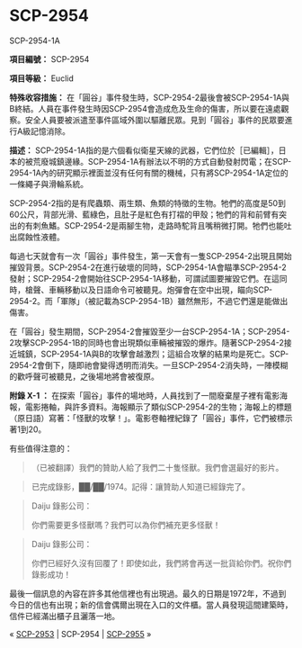 # SCP-2954
                        




SCP-2954-1A



**項目編號：** SCP-2954

**項目等級：** Euclid

**特殊收容措施：** 在「圓谷」事件發生時，SCP-2954-2最後會被SCP-2954-1A與B終結。人員在事件發生時因SCP-2954會造成危及生命的傷害，所以要在遠處觀察。安全人員要被派遣至事件區域外圍以驅離民眾。見到「圓谷」事件的民眾要進行A級記憶消除。

**描述：** SCP-2954-1A指的是六個看似衛星天線的武器，它們位於［已編輯］，日本的被荒廢城鎮邊緣。SCP-2954-1A有辦法以不明的方式自動發射閃電；在SCP-2954-1A內的研究顯示裡面並沒有任何有關的機械，只有將SCP-2954-1A定位的一條繩子與滑輪系統。

SCP-2954-2指的是有爬蟲類、兩生類、魚類的特徵的生物。牠們的高度是50到60公尺，背部光滑、藍綠色，且肚子是紅色有打褶的甲殼；牠們的背和前臂有突出的有刺魚鰭。SCP-2954-2是兩腳生物，走路時駝背且嘴稍微打開。牠們也能吐出腐蝕性液體。

每過七天就會有一次「圓谷」事件發生，第一天會有一隻SCP-2954-2出現且開始摧毀背景。SCP-2954-2在進行破壞的同時，SCP-2954-1A會瞄準SCP-2954-2發射；SCP-2954-2會開始往SCP-2954-1A移動，可謂試圖要摧毀它們。在這同時，槍聲、車輛移動以及日語命令可被聽見。炮彈會在空中出現，瞄向SCP-2954-2。而「軍隊」（被記載為SCP-2954-1B）雖然無形，不過它們還是能做出傷害。

在「圓谷」發生期間，SCP-2954-2會摧毀至少一台SCP-2954-1A；SCP-2954-2攻擊SCP-2954-1B的同時也會出現類似車輛被摧毀的爆炸。隨著SCP-2954-2接近城鎮，SCP-2954-1A與B的攻擊會越激烈；這組合攻擊的結果均是死亡。SCP-2954-2會倒下，隨即祂會變得透明而消失。一旦SCP-2954-2消失時，一陣模糊的歡呼聲可被聽見，之後場地將會被復原。

**附錄 X-1 ：** 在探索「圓谷」事件的場地時，人員找到了一間廢棄屋子裡有電影海報，電影捲軸，與許多資料。海報顯示了類似SCP-2954-2的生物；海報上的標題（原日語）寫著：「怪獸的攻擊！」。電影卷軸裡紀錄了「圓谷」事件，它們被標示著1到20。

有些值得注意的：


> （已被翻譯）我們的贊助人給了我們二十隻怪獸。我們會選最好的影片。
> 


> 已完成錄影，██/██/1974。記得：讓贊助人知道已經錄完了。
> 


> Daiju 錄影公司：
> 
> 你們需要更多怪獸嗎？我們可以為你們補充更多怪獸！
> 


> Daiju 錄影公司：
> 
> 你們已經好久沒有回覆了！即使如此，我們將會再送一批貨給你們。祝你們錄影成功！
> 

最後一個訊息的內容在許多其他信裡也有出現過。最久的日期是1972年，不過到今日的信也有出現；新的信會偶爾出現在入口的文件櫃。當人員發現這間建築時，信件已經滿出櫃子且灑落一地。



« <a shape='rect' class='newpage' href='/scp-2953'>SCP-2953</a> | SCP-2954 | [SCP-2955](/scp-2955) »





                    